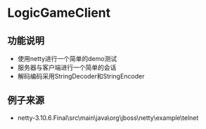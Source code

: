 # LogicGameClient

## 功能说明

* 使用netty进行一个简单的demo测试
* 服务器与客户端进行一个简单的会话
* 解码编码采用StringDecoder和StringEncoder

## 例子来源

* netty-3.10.6.Final\src\main\java\org\jboss\netty\example\telnet
